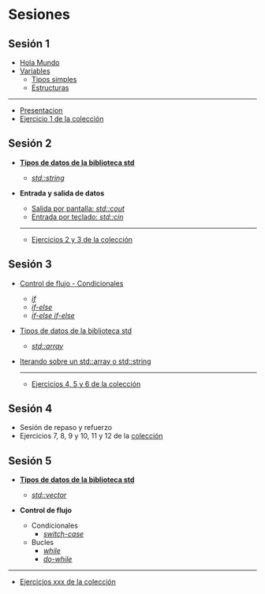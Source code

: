 # Sesiones

## Sesión 1

  * [Hola Mundo](./temario/holamundo/README.md)
  * [Variables](./temario/variables/README.md)
    * [Tipos simples](./temario/variables/tipossimples.md)
    * [Estructuras](./temario/variables/estructuras.md)
  
  -------------------------------------------------------

  * [Presentacion](./presentaciones/Sesion1.pdf)
  * [Ejercicio 1 de la colección](./EJERCICIOS.md)

## Sesión 2
* **[Tipos de datos de la biblioteca std](./temario/datosstd/README.md)**
    * [_std::string_](./temario/datosstd/string.md) 

* **Entrada y salida de datos**
  * [Salida por pantalla: _std::cout_](./temario/inout/cincout.md)
  * [Entrada por teclado: _std::cin_](./temario/inout/cincout.md)
  
  --------------------------------------------------------

  * [Ejercicios 2 y 3 de la colección](./EJERCICIOS.md)

## Sesión 3
* [Control de flujo - Condicionales](./temario/flujo/README.md)
  * [_if_](./temario/flujo/ifelse.md)
  * [_if-else_](./temario/flujo/ifelse.md)
  * [_if-else if-else_](./temario/flujo/ifelse.md)
* [Tipos de datos de la biblioteca std](./temario/datosstd/README.md)
  * [_std::array_](./temario/datosstd/array.md)
* [Iterando sobre un std::array o std::string](./temario/flujo/forelem.md)

  --------------------------------------------------------

  * [Ejercicios 4, 5 y 6 de la colección](./EJERCICIOS.md)

## Sesión 4
  * Sesión de repaso y refuerzo
  * Ejercicios 7, 8, 9 y 10, 11 y 12 de la [colección](./EJERCICIOS.md)


## Sesión 5

* **[Tipos de datos de la biblioteca std](./temario/datosstd/README.md)**
    * [_std::vector_](./temario/datosstd/vector.md)

* **Control de flujo**
  * Condicionales
    * [_switch-case_](./temario/flujo/switch.md)
  * Bucles
    * [_while_](./temario/flujo/while.md)
    * [_do-while_](./temario/flujo/dowhile.md)

--------------------------------------------------------

  * [Ejercicios xxx de la colección](./EJERCICIOS.md)